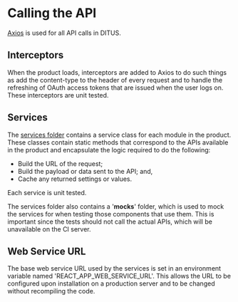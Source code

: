 # Calling the API

[Axios](https://github.com/axios/axios) is used for all API calls in DITUS.

## Interceptors

When the product loads, interceptors are added to Axios to do such things as add the content-type to the header of every request and to handle the refreshing of OAuth access tokens that are issued when the user logs on. These interceptors are unit tested.

## Services

The [services folder](https://github.com/rabidkitten/ditus-ui/tree/main/src/services) contains a service class for each module in the product. These classes contain static methods that correspond to the APIs available in the product and encapsulate the logic required to do the following:

* Build the URL of the request;
* Build the payload or data sent to the API; and,
* Cache any returned settings or values.

Each service is unit tested.

The services folder also contains a '__mocks__' folder, which is used to mock the services for when testing those components that use them. This is important since the tests should not call the actual APIs, which will be unavailable on the CI server.

## Web Service URL

The base web service URL used by the services is set in an environment variable named 'REACT_APP_WEB_SERVICE_URL'. This allows the URL to be configured upon installation on a production server and to be changed without recompiling the code.
